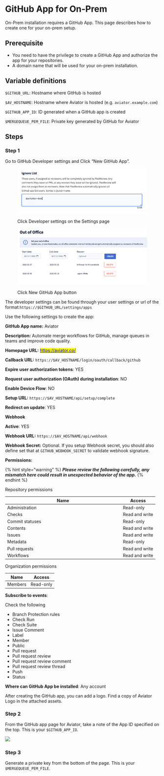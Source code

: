 # GitHub App for On-Prem

On-Prem installation requires a GitHub App. This page describes how to create one for your on-prem setup.

## Prerequisite

* You need to have the privilege to create a GitHub App and authorize the app for your repositories.
* A domain name that will be used for your on-prem installation.

## Variable definitions

`$GITHUB_URL`: Hostname where GitHub is hosted

`$AV_HOSTNAME`: Hostname where Aviator is hosted (e.g. `aviator.example.com`)

`$GITHUB_APP_ID`: ID generated when a GitHub app is created

`$MERGEQUEUE_PEM_FILE`: Private key generated by GitHub for Aviator

## Steps

### Step 1

Go to GitHub Developer settings and Click “New GitHub App”.

<figure><img src="../../.gitbook/assets/image.png" alt=""><figcaption><p>Click Developer settings on the Settings page</p></figcaption></figure>

<figure><img src="../../.gitbook/assets/image (1).png" alt=""><figcaption><p>Click New GitHub App button</p></figcaption></figure>

The developer settings can be found through your user settings or url of the format:`https://$GITHUB_URL/settings/apps`

Use the following settings to create the app:

**GitHub App name:** Aviator

**Description:** Automate merge workflows for GitHub, manage queues in teams and improve code quality.

**Homepage URL:** [<mark style="color:blue;">https://aviator.co/</mark>](https://aviator.co/)

**Callback URL:** `https://$AV_HOSTNAME/login/oauth/callback/github`

**Expire user authorization tokens**: YES

**Request user authorization (OAuth) during installation**: NO

**Enable Device Flow**: NO

**Setup URL:** `https://$AV_HOSTNAME/api/setup/complete`

**Redirect on update**: YES

**Webhook**

**Active**: YES

**Webhook URL:** `https://$AV_HOSTNAME/api/webhook`

**Webhook Secret:** Optional. If you setup Webhook secret, you should also define set that at `GITHUB_WEBHOOK_SECRET` to validate webhook signature.

**Permissions:**

{% hint style="warning" %}
_**Please review the following carefully, any mismatch here could result in unexpected behavior of the app.**_
{% endhint %}

Repository permissions

<table><thead><tr><th width="364">Name</th><th>Access</th></tr></thead><tbody><tr><td>Administration</td><td>Read-only</td></tr><tr><td>Checks</td><td>Read and write</td></tr><tr><td>Commit statuses</td><td>Read-only</td></tr><tr><td>Contents</td><td>Read and write</td></tr><tr><td>Issues</td><td>Read and write</td></tr><tr><td>Metadata</td><td>Read-only</td></tr><tr><td>Pull requests</td><td>Read and write</td></tr><tr><td>Workflows</td><td>Read and write</td></tr></tbody></table>

Organization permissions

| Name    | Access    |
| ------- | --------- |
| Members | Read-only |

**Subscribe to events**:

Check the following

* Branch Protection rules
* Check Run
* Check Suite
* Issue Comment
* Label
* Member
* Public
* Pull request
* Pull request review
* Pull request review comment
* Pull request review thread
* Push
* Status

**Where can GitHub App be installed**: Any account

After creating the GitHub app, you can add a logo. Find a copy of Aviator Logo in the attached assets.

### Step 2

From the GitHub app page for Aviator, take a note of the App ID specified on the top. This is your `$GITHUB_APP_ID`.

![](../../.gitbook/assets/screenshot.png)

### Step 3

Generate a private key from the bottom of the page. This is your `$MERGEQUEUE_PEM_FILE`.
